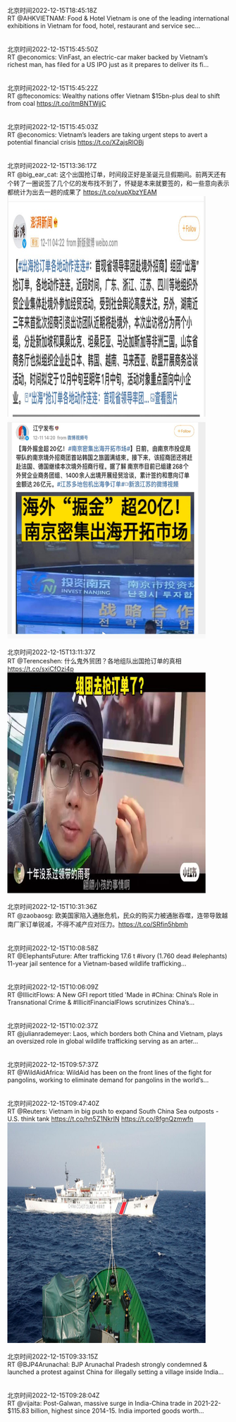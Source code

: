 北京时间2022-12-15T18:45:18Z<br>RT @AHKVIETNAM: Food &amp; Hotel Vietnam is one of the leading international exhibitions in Vietnam for food, hotel, restaurant and service sec…<br><br><br>北京时间2022-12-15T15:45:50Z<br>RT @economics: VinFast, an electric-car maker backed by Vietnam’s richest man, has filed for a US IPO just as it prepares to deliver its fi…<br><br><br>北京时间2022-12-15T15:45:22Z<br>RT @fteconomics: Wealthy nations offer Vietnam $15bn-plus deal to shift from coal https://t.co/itmBNTWjjC<br><br><br>北京时间2022-12-15T15:45:03Z<br>RT @economics: Vietnam’s leaders are taking urgent steps to avert a potential financial crisis https://t.co/XZajsRlOBj<br><br><br>北京时间2022-12-15T13:36:17Z<br>RT @big_ear_cat: 这个出国抢订单，时间段正好是圣诞元旦假期间。前两天还有个转了一圈说签了几个亿的发布找不到了，怀疑是本来就要签的，和一些意向表示都统计为出去一趟的成果了 https://t.co/xupXbzYEAM<br><img src='/temp/image/2022/n-Month-12/1603262649352957952_0.jpg' width='450' height='500'><img src='/temp/image/2022/n-Month-12/1603262649352957952_1.jpg' width='450' height='500'><br><br>北京时间2022-12-15T13:11:37Z<br>RT @Terenceshen: 什么鬼外贸团？各地组队出国抢订单的真相 https://t.co/sxiCfOzi4p<br><img src='/temp/video/2022/n-Month-12/k-Day-15/BanGFW2/1603256442139484160_0.jpg' width='450' height='500'><br><br>北京时间2022-12-15T10:31:36Z<br>RT @zaobaosg: 欧美国家陷入通胀危机，民众的购买力被通胀吞噬，连带导致越南厂家订单锐减，不得不减产应对压力。https://t.co/SRfin5hbmh<br><br><br>北京时间2022-12-15T10:08:58Z<br>RT @ElephantsFuture: After trafficking 17.6 t #ivory (1.760 dead #elephants) 11-year jail sentence for a Vietnam-based wildlife trafficking…<br><br><br>北京时间2022-12-15T10:06:09Z<br>RT @IllicitFlows: A New GFI report titled 'Made in #China: China’s Role in Transnational Crime &amp; #IllicitFinancialFlows scrutinizes China’s…<br><br><br>北京时间2022-12-15T10:02:37Z<br>RT @julianrademeyer: Laos, which borders both China and Vietnam, plays an oversized role in global wildlife trafficking serving as an arter…<br><br><br>北京时间2022-12-15T09:57:37Z<br>RT @WildAidAfrica: WildAid has been on the front lines of the fight for pangolins, working to eliminate demand for pangolins in the world’s…<br><br><br>北京时间2022-12-15T09:47:40Z<br>RT @Reuters: Vietnam in big push to expand South China Sea outposts - U.S. think tank https://t.co/hn5Z1NkrIN https://t.co/8fgnQzmwfn<br><img src='/temp/image/2022/n-Month-12/1603205115090849792_0.jpg' width='450' height='500'><br><br>北京时间2022-12-15T09:33:15Z<br>RT @BJP4Arunachal: BJP Arunachal Pradesh strongly condemned &amp; launched a protest against China for illegally setting a village inside India…<br><br><br>北京时间2022-12-15T09:28:04Z<br>RT @vijaita: Post-Galwan, massive surge in India-China trade in 2021-22- $115.83 billion, highest since 2014-15. India imported goods worth…<br><br><br>